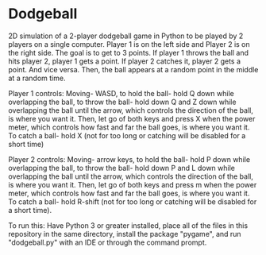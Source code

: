 # Dodgeball
2D simulation of a 2-player dodgeball game in Python to be played by 2 players on a single computer. Player 1 is on the left side and Player 2 is on the right side.
The goal is to get to 3 points. If player 1 throws the ball and hits player 2, player 1 gets a point. If player 2 catches it, player 2 gets a point. And vice versa. Then, the ball
appears at a random point in the middle at a random time.

Player 1 controls: Moving- WASD, to hold the ball- hold Q down while overlapping the ball, to throw the ball- hold down Q and Z down while overlapping the ball until the arrow, which
controls the direction of the ball, is where you want it. Then, let go of both keys and press X when the power meter, which controls how fast and far the ball goes, is where you want it. 
To catch a ball- hold X (not for too long or catching will be disabled for a short time)

Player 2 controls: Moving- arrow keys, to hold the ball- hold P down while overlapping the ball, to throw the ball- hold down P and L down while overlapping the ball until the arrow, which
controls the direction of the ball, is where you want it. Then, let go of both keys and press m when the power meter, which controls how fast and far the ball goes, is where you want it. 
To catch a ball- hold R-shift (not for too long or catching will be disabled for a short time).

To run this: Have Python 3 or greater installed, place all of the files in this repository in the same directory, install the package "pygame", and run "dodgeball.py" with an IDE or through the command prompt.



